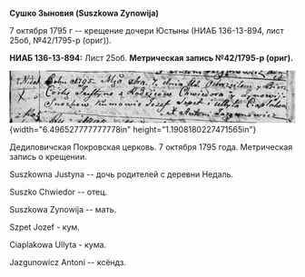 **Сушко Зыновия (Suszkowa Zynowija)**

7 октября 1795 г -- крещение дочери Юстыны (НИАБ 136-13-894, лист 25об,
№42/1795-р (ориг)).

**НИАБ 136-13-894:** Лист 25об. **Метрическая запись №42/1795-р
(ориг).**

![](./media/ad2dbcfeb1a95c66b4f9a635be82824d9c7352f3.png){width="6.496527777777778in"
height="1.1908180227471565in"}

Дедиловичская Покровская церковь. 7 октября 1795 года. Метрическая
запись о крещении.

Suszkowna Justyna -- дочь родителей с деревни Нeдаль.

Suszko Chwiedor -- отец.

Suszkowa Zynowija -- мать.

Szpet Jozef - кум.

Ciaplakowa Ullyta - кума.

Jazgunowicz Antoni -- ксёндз.
